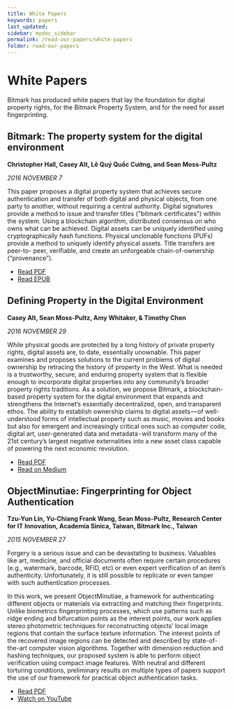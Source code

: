 ```yaml
---
title: White Papers
keywords: papers
last_updated: 
sidebar: mydoc_sidebar
permalink: /read-our-papers/white-papers
folder: read-our-papers
---
```


# White Papers

Bitmark has produced white papers that lay the foundation for digital property rights, for the Bitmark Property System, and for the need for asset fingerprinting.

## Bitmark: The property system for the digital environment

**Christopher Hall, Casey Alt, Lê Quý Quốc Cường, and Sean Moss-Pultz**

*2016 NOVEMBER 7*

This paper proposes a digital property system that achieves secure authentication and transfer of both digital and physical objects, from one party to another, without requiring a central authority. Digital signatures provide a method to issue and transfer titles ("bitmark certificates") within the system. Using a blockchain algorithm, distributed consensus on who owns what can be achieved. Digital assets can be uniquely identified using cryptographically hash functions. Physical unclonable functions (PUFs) provide a method to uniquely identify physical assets. Title transfers are peer-to- peer, verifiable, and create an unforgeable chain-of-ownership (“provenance”).

* [Read PDF](/assets/pdf/bitmark-technical-white-paper.pdf)
* [Read EPUB](/assets/epubs/bitmark_technical-white-paper.epub)

## Defining Property in the Digital Environment

**Casey Alt, Sean Moss-Pultz, Amy Whitaker, & Timothy Chen**

*2016 NOVEMBER 29*

While physical goods are protected by a long history of private property rights, digital assets are, to date, essentially unownable. This paper examines and proposes solutions to the current problems of digital ownership by retracing the history of property in the West. What is needed is a trustworthy, secure, and enduring property system that is flexible enough to incorporate digital properties into any community’s broader property rights traditions. As a solution, we propose Bitmark, a blockchain-based property system for the digital environment that expands and strengthens the Internet’s essentially decentralized, open, and transparent ethos. The ability to establish ownership claims to digital assets — of well-understood forms of intellectual property such as music, movies and books but also for emergent and increasingly critical ones such as computer code, digital art, user-generated data and metadata - will transform many of the 21st century’s largest negative externalities into a new asset class capable of powering the next economic revolution.

* [Read PDF](/assets/pdf/bitmark-defining-property-dig-env.pdf)
* [Read on Medium](https://insights.dcg.co/defining-property-in-the-digital-environment-4ec3b9b79403#.wlvnwyht2)

## ObjectMinutiae: Fingerprinting for Object Authentication

**Tzu-Yun Lin, Yu-Chiang Frank Wang, Sean Moss-Pultz, Research Center for IT Innovation, Academia Sinica, Taiwan, Bitmark Inc., Taiwan**

*2015 NOVEMBER 27*

Forgery is a serious issue and can be devastating to business. Valuables like art, medicine, and official documents often require certain procedures (e.g., watermark, barcode, RFID, etc) or even expert verification of an item’s authenticity. Unfortunately, it is still possible to replicate or even tamper with such authentication processes.

In this work, we present ObjectMinutiae, a framework for authenticating different objects or materials via extracting and matching their fingerprints. Unlike biometrics fingerprinting processes, which use patterns such as ridge ending and bifurcation points as the interest points, our work applies stereo photometric techniques for reconstructing objects’ local image regions that contain the surface texture information. The interest points of the recovered image regions can be detected and described by state-of-the-art computer vision algorithms. Together with dimension reduction and hashing techniques, our proposed system is able to perform object verification using compact image features. With neutral and different torturing conditions, preliminary results on multiple types of papers support the use of our framework for practical object authentication tasks.

* [Read PDF](/assets/pdf/objectminutiae.pdf)
* [Watch on YouTube](https://www.youtube.com/watch?v=JgyGChTNy3E)